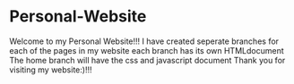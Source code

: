 # Personal-Website
Welcome to my Personal Website!!!
I have created seperate branches for each of the pages in my website
each branch has its own HTMLdocument
The home branch will have the css and javascript document
Thank you for visiting my website:)!!!
